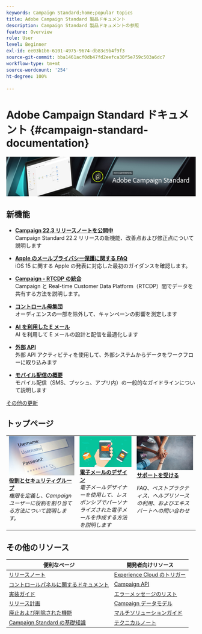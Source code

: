```yaml
---
keywords: Campaign Standard;home;popular topics
title: Adobe Campaign Standard 製品ドキュメント
description: Campaign Standard 製品ドキュメントの参照
feature: Overview
role: User
level: Beginner
exl-id: ee03b1b6-6101-4975-9674-db83c9b4f9f3
source-git-commit: bba1461acf0db47fd2eefca30f5e759c503a6dc7
workflow-type: tm+mt
source-wordcount: '254'
ht-degree: 100%

---
```


# Adobe Campaign Standard ドキュメント {#campaign-standard-documentation}

![Adobe Campaign Standard](start/using/assets/do-not-localize/banner_acs_doc.jpg)

## 新機能

* **[Campaign 22.3 リリースノートを公開中](rn/using/release-notes.md)**<br/> Campaign Standard 22.2 リリースの新機能、改善点および修正点について説明します

* **[Apple のメールプライバシー保護に関する FAQ](https://experienceleague.adobe.com/docs/deliverability-learn/deliverability-best-practice-guide/technotes/apple-mail-privacy-faq.html?lang=ja)**<br/> iOS 15 に関する Apple の発表に対応した最初のガイダンスを確認します。

* **[Campaign - RTCDP の統合](integrating/using/get-started-sources-destinations.md)**<br/>Campaign と Real-time Customer Data Platform（RTCDP）間でデータを共有する方法を説明します。

* **[コントロール母集団](sending/using/control-group.md)**<br/>オーディエンスの一部を除外して、キャンペーンの影響を測定します

* **[AI を利用した E メール](sending/using/predictive.md)**<br/>AI を利用して E メールの設計と配信を最適化します

* **[外部 API](automating/using/external-api.md)**<br/> 外部 API アクティビティを使用して、外部システムからデータをワークフローに取り込みます

* **[モバイル配信の概要](https://helpx.adobe.com/jp/campaign/kb/acs-mobile.html)**<br/>&#x200B;モバイル配信（SMS、プッシュ、アプリ内）の一般的なガイドラインについて説明します

[その他の更新](rn/using/documentation-updates.md)

## トップページ

<table>
<tr>
  <td valign="top">
    <a href="administration/using/about-access-management.md">
      <img alt="役割" src="start/using/assets/roles.png"/>
    </a>
    <div>
    <a href="administration/using/about-access-management.md"><strong>役割とセキュリティグループ</strong></a>
    </div>
    <em>権限を定義し、Campaign ユーザーに役割を割り当てる方法について説明します。</em>
    <br>
  </td>
  <td valign="top">
    <a href="designing/using/designing-content-in-adobe-campaign.md">
      <img alt="デザイナー" src="start/using/assets/design.png" />
    </a>
    <div>
    <a href="designing/using/designing-content-in-adobe-campaign.md"><strong>電子メールのデザイン</strong></a>
    </div>
    <em>電子メールデザイナーを使用して、レスポンシブでパーソナライズされた電子メールを作成する方法を説明します</em>
    <br>
  </td>
  <td valign="top">
       <img alt="サポート" src="start/using/assets/do-not-localize/help.jpeg" />
    <div><a href="support.md">
    <strong>サポートを受ける</strong></a>
    </div>
    <p><em>FAQ、ベストプラクティス、ヘルプリソースの利用、およびエキスパートへの問い合わせ</em></p>
    <br>
  </td>
</tr>
</table>

## その他のリソース

| 便利なページ | 開発者向けリソース |
|---|---|
| [リリースノート](rn/using/release-notes.md) | [Experience Cloud のトリガー](integrating/using/about-adobe-experience-cloud-triggers.md) |
| [コントロールパネルに関するドキュメント](https://experienceleague.adobe.com/docs/control-panel/using/control-panel-home.html?lang=ja) | [Campaign API](api/using/get-started-apis.md) |
| [実装ガイド](https://helpx.adobe.com/jp/campaign/kb/campaign-standard-implementation-guide.html) | [エラーメッセージのリスト](https://experienceleague.adobe.com/developer/campaign-errors/error_codes.html) |
| [リリース計画](rn/using/release-planning.md) | [Campaign データモデル](developing/using/datamodel-introduction.md) |
| [廃止および削除された機能](rn/using/deprecated-features.md) | [マルチソリューションガイド](integrating/using/get-started-campaign-integrations.md) |
| [Campaign Standard の基礎知識](start/using/about-campaign-standard.md) | [テクニカルノート](https://helpx.adobe.com/jp/campaign/kb/acs-article-list.html) |
